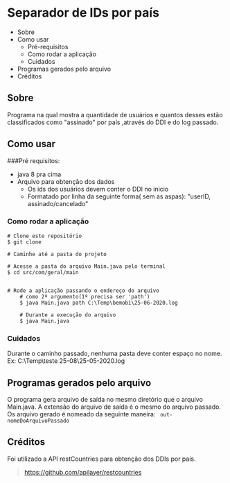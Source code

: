 # Separador de IDs por país


 * Sobre 
 * Como usar
 	* Pré-requisitos
 	* Como rodar a aplicação
 	* Cuidados
 * Programas gerados pelo arquivo
 * Créditos

## Sobre

Programa na qual mostra a quantidade de usuários e quantos desses estão classificados como "assinado" por país ,através do DDI e do log passado.

## Como usar

###Pré requisitos:
- java 8 pra cima
- Arquivo para obtenção dos dados
	- Os ids dos usuários devem conter o DDI no inicio
	- Formatado por linha da seguinte forma( sem as aspas):
		"userID, assinado/cancelado"
	

### Como rodar a aplicação 
 
```
# Clone este repositório
$ git clone

# Caminhe até a pasta do projeto

# Acesse a pasta do arquivo Main.java pelo terminal
$ cd src/com/geral/main


# Rode a aplicação passando o endereço do arquivo
	# como 2º argumento(1º precisa ser 'path')
	$ java Main.java path C:\Temp\bemobi\25-06-2020.log
	
	# Durante a execução do arquivo
	$ java Main.java
```
### Cuidados
 Durante o caminho passado, nenhuma pasta deve conter espaço no nome.
 Ex: C:\Temp\teste 25-08\25-05-2020.log
 
## Programas gerados pelo arquivo

O programa gera arquivo de saída no mesmo diretório que o arquivo Main.java. A extensão do arquivo de saída é o mesmo do arquivo passado. Os arquivo gerado é  nomeado da seguinte maneira:
`` out-nomeDoArquivoPassado``
 	
## Créditos
Foi utilizado a API restCountries para obtenção dos DDIs por país.
> https://github.com/apilayer/restcountries
